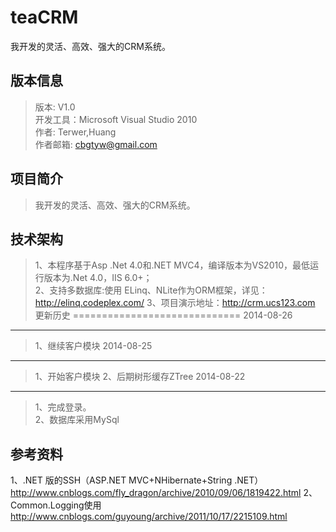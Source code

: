 teaCRM
======

我开发的灵活、高效、强大的CRM系统。

版本信息
-------
>版本: V1.0  
>开发工具：Microsoft Visual Studio 2010  
>作者: Terwer,Huang   
>作者邮箱: cbgtyw@gmail.com   

项目简介
-------
>我开发的灵活、高效、强大的CRM系统。

技术架构
-------
>1、本程序基于Asp .Net 4.0和.NET MVC4，编译版本为VS2010，最低运行版本为.Net 4.0，IIS 6.0+；  
>2、支持多数据库:使用 ELinq、NLite作为ORM框架，详见：http://elinq.codeplex.com/
>3、项目演示地址：http://crm.ucs123.com
更新历史
=============================
2014-08-26
----------
>1、继续客户模块
2014-08-25
----------
>1、开始客户模块
>2、后期树形缓存ZTree
2014-08-22
----------
>1、完成登录。  
>2、数据库采用MySql  

参考资料
-------
1、.NET 版的SSH（ASP.NET MVC+NHibernate+String .NET）
http://www.cnblogs.com/fly_dragon/archive/2010/09/06/1819422.html
2、Common.Logging使用
http://www.cnblogs.com/guyoung/archive/2011/10/17/2215109.html




  

